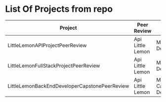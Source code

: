 # List Of Projects from repo

| Project                                       | Peer Review      | Course name                                    | Folder Name                     | Course Link                                                                          |
|-----------------------------------------------|------------------|------------------------------------------------|---------------------------------|--------------------------------------------------------------------------------------|
| LittleLemonAPIProjectPeerReview               | Api Little Lemon | Meta Back-End DeveloperSpecialization          | LittleLemonAPIProjectPeerReview | https://www.coursera.org/learn/apis/peer/RHpt0/little-lemon-api-project              | 
| LittleLemonFullStackProjectPeerReview         | Api Little Lemon | Meta Full Stack DeveloperSpecialization        | LittleLemonAPIProjectPeerReview | https://www.coursera.org/learn/the-full-stack/peer/mFgWE/little-lemon-booking-system | 
| LittleLemonBackEndDeveloperCapstonePeerReview | Api Little Lemon | Meta Back-End Capstone DeveloperSpecialization | LittleLemonAPIProjectPeerReview |                                                                                      | 
